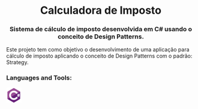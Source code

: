 <h1 align="center">Calculadora de Imposto</h1>
<h3 align="center">Sistema de cálculo de imposto desenvolvida em C# usando o conceito de Design Patterns.</h3>

Este projeto tem como objetivo o desenvolvimento de uma aplicação para cálculo de imposto aplicando o conceito de Design Patterns com o padrão: Strategy.



<h3 align="left">Languages and Tools:</h3>
<p align="left"> <a href="https://www.w3schools.com/cs/" target="_blank"> <img src="https://raw.githubusercontent.com/devicons/devicon/master/icons/csharp/csharp-original.svg" alt="csharp" width="40" height="40"/> </a> </p>



